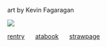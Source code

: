 art by Kevin Fagaragan

![](https://files.catbox.moe/526rpf.gif)


[rentry](https://rentry.co/drneocortex) ⠀⠀[atabook](https://darkcarnival.atabook.org/) ⠀⠀[strawpage](https://huntsmansniper.straw.page/)
